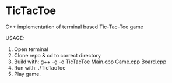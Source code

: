 # TicTacToe
C++ implementation of terminal based Tic-Tac-Toe game

USAGE: 
1) Open terminal 
2) Clone repo & cd to correct directory 
3) Build with: g++ -g -o TicTacToe Main.cpp Game.cpp Board.cpp
4) Run with: ./TicTacToe 
5) Play game. 
